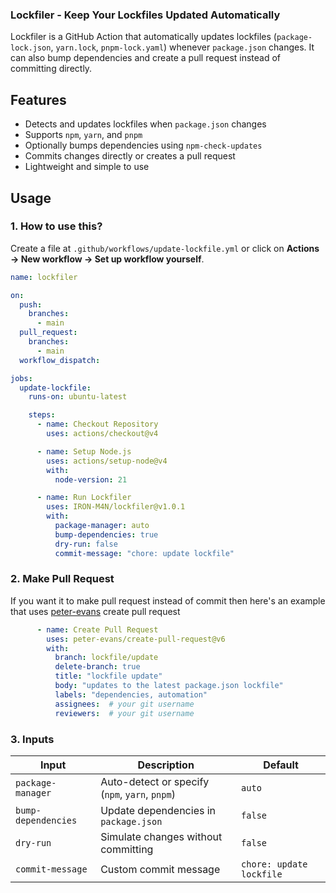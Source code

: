 ### **Lockfiler - Keep Your Lockfiles Updated Automatically**  

Lockfiler is a GitHub Action that automatically updates lockfiles (`package-lock.json`, `yarn.lock`, `pnpm-lock.yaml`) whenever `package.json` changes. It can also bump dependencies and create a pull request instead of committing directly.  

## Features  

- Detects and updates lockfiles when `package.json` changes  
- Supports `npm`, `yarn`, and `pnpm`  
- Optionally bumps dependencies using `npm-check-updates`  
- Commits changes directly or creates a pull request  
- Lightweight and simple to use  

## Usage  

### 1. How to use this?  

Create a file at `.github/workflows/update-lockfile.yml` or click on **Actions → New workflow → Set up workflow yourself**.

```yaml
name: lockfiler

on:
  push:
    branches:
      - main
  pull_request:
    branches:
      - main
  workflow_dispatch:

jobs:
  update-lockfile:
    runs-on: ubuntu-latest

    steps:
      - name: Checkout Repository
        uses: actions/checkout@v4

      - name: Setup Node.js
        uses: actions/setup-node@v4
        with:
          node-version: 21

      - name: Run Lockfiler
        uses: IRON-M4N/lockfiler@v1.0.1
        with:
          package-manager: auto
          bump-dependencies: true
          dry-run: false
          commit-message: "chore: update lockfile"
```

### 2. Make Pull Request  
If you want it to make pull request instead of commit then here's an example that uses [peter-evans](https://github.com/peter-evans/create-pull-request) create pull request
```yaml
      - name: Create Pull Request
        uses: peter-evans/create-pull-request@v6
        with:
          branch: lockfile/update
          delete-branch: true
          title: "lockfile update"
          body: "updates to the latest package.json lockfile"
          labels: "dependencies, automation"
          assignees:  # your git username
          reviewers:  # your git username
```

### 3. Inputs  

| Input              | Description                                       | Default |
|--------------------|-------------------------------------------------|---------|
| `package-manager`  | Auto-detect or specify (`npm`, `yarn`, `pnpm`) | `auto`  |
| `bump-dependencies` | Update dependencies in `package.json`         | `false` |
| `dry-run`         | Simulate changes without committing             | `false` |
| `commit-message`  | Custom commit message                          | `chore: update lockfile` |
